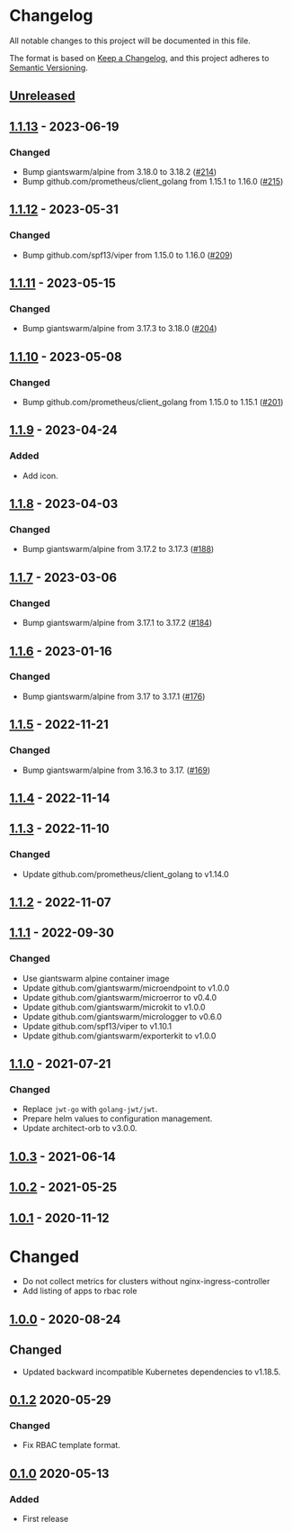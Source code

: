 # Changelog

All notable changes to this project will be documented in this file.

The format is based on [Keep a Changelog](https://keepachangelog.com/en/1.0.0/),
and this project adheres to [Semantic Versioning](https://semver.org/spec/v2.0.0.html).


## [Unreleased]

## [1.1.13] - 2023-06-19

### Changed

- Bump giantswarm/alpine from 3.18.0 to 3.18.2 ([#214](https://github.com/giantswarm/ingress-exporter/pull/214))
- Bump github.com/prometheus/client_golang from 1.15.1 to 1.16.0 ([#215](https://github.com/giantswarm/ingress-exporter/pull/215))

## [1.1.12] - 2023-05-31

### Changed

- Bump github.com/spf13/viper from 1.15.0 to 1.16.0 ([#209](https://github.com/giantswarm/ingress-exporter/pull/209))

## [1.1.11] - 2023-05-15

### Changed

- Bump giantswarm/alpine from 3.17.3 to 3.18.0 ([#204](https://github.com/giantswarm/ingress-exporter/pull/204))

## [1.1.10] - 2023-05-08

### Changed

- Bump github.com/prometheus/client_golang from 1.15.0 to 1.15.1 ([#201](https://github.com/giantswarm/ingress-exporter/pull/201))

## [1.1.9] - 2023-04-24

### Added

- Add icon.

## [1.1.8] - 2023-04-03

### Changed

- Bump giantswarm/alpine from 3.17.2 to 3.17.3 ([#188](https://github.com/giantswarm/ingress-exporter/pull/188))

## [1.1.7] - 2023-03-06

### Changed

- Bump giantswarm/alpine from 3.17.1 to 3.17.2 ([#184](https://github.com/giantswarm/ingress-exporter/pull/184))

## [1.1.6] - 2023-01-16

### Changed

- Bump giantswarm/alpine from 3.17 to 3.17.1 ([#176](https://github.com/giantswarm/ingress-exporter/pull/176))

## [1.1.5] - 2022-11-21

### Changed

- Bump giantswarm/alpine from 3.16.3 to 3.17. ([#169](https://github.com/giantswarm/ingress-exporter/pull/169))

## [1.1.4] - 2022-11-14

## [1.1.3] - 2022-11-10

### Changed

- Update github.com/prometheus/client_golang to v1.14.0

## [1.1.2] - 2022-11-07

## [1.1.1] - 2022-09-30

### Changed

- Use giantswarm alpine container image
- Update github.com/giantswarm/microendpoint to v1.0.0
- Update github.com/giantswarm/microerror to v0.4.0
- Update github.com/giantswarm/microkit to v1.0.0
- Update github.com/giantswarm/micrologger to v0.6.0
- Update github.com/spf13/viper to v1.10.1
- Update github.com/giantswarm/exporterkit to v1.0.0

## [1.1.0] - 2021-07-21

### Changed

- Replace `jwt-go` with `golang-jwt/jwt`.
- Prepare helm values to configuration management.
- Update architect-orb to v3.0.0.

## [1.0.3] - 2021-06-14

## [1.0.2] - 2021-05-25

## [1.0.1] - 2020-11-12

# Changed

- Do not collect metrics for clusters without nginx-ingress-controller
- Add listing of apps to rbac role

## [1.0.0] - 2020-08-24

## Changed

- Updated backward incompatible Kubernetes dependencies to v1.18.5.

## [0.1.2] 2020-05-29

### Changed
- Fix RBAC template format.

## [0.1.0] 2020-05-13

### Added
- First release

[Unreleased]: https://github.com/giantswarm/ingress-exporter/compare/v1.1.13...HEAD
[1.1.13]: https://github.com/giantswarm/ingress-exporter/compare/v1.1.12...v1.1.13
[1.1.12]: https://github.com/giantswarm/ingress-exporter/compare/v1.1.11...v1.1.12
[1.1.11]: https://github.com/giantswarm/ingress-exporter/compare/v1.1.10...v1.1.11
[1.1.10]: https://github.com/giantswarm/ingress-exporter/compare/v1.1.9...v1.1.10
[1.1.9]: https://github.com/giantswarm/ingress-exporter/compare/v1.1.8...v1.1.9
[1.1.8]: https://github.com/giantswarm/ingress-exporter/compare/v1.1.7...v1.1.8
[1.1.7]: https://github.com/giantswarm/ingress-exporter/compare/v1.1.6...v1.1.7
[1.1.6]: https://github.com/giantswarm/ingress-exporter/compare/v1.1.5...v1.1.6
[1.1.5]: https://github.com/giantswarm/ingress-exporter/compare/v1.1.4...v1.1.5
[1.1.4]: https://github.com/giantswarm/ingress-exporter/compare/v1.1.3...v1.1.4
[1.1.3]: https://github.com/giantswarm/ingress-exporter/compare/v1.1.2...v1.1.3
[1.1.2]: https://github.com/giantswarm/ingress-exporter/compare/v1.1.1...v1.1.2
[1.1.1]: https://github.com/giantswarm/ingress-exporter/compare/v1.1.0...v1.1.1
[1.1.0]: https://github.com/giantswarm/ingress-exporter/compare/v1.0.3...v1.1.0
[1.0.3]: https://github.com/giantswarm/ingress-exporter/compare/v1.0.2...v1.0.3
[1.0.2]: https://github.com/giantswarm/ingress-exporter/compare/v1.0.1...v1.0.2
[1.0.1]: https://github.com/giantswarm/ingress-exporter/compare/v1.0.0...v1.0.1
[1.0.0]: https://github.com/giantswarm/ingress-exporter/compare/v0.1.2...v1.0.0
[0.1.2]: https://github.com/giantswarm/ingress-exporter/compare/v0.1.0..v0.1.2
[0.1.0]: https://github.com/giantswarm/ingress-exporter/releases/tag/v0.1.0
